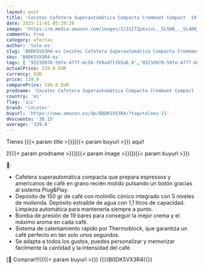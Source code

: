 ```yaml
---
layout: post
title: 'Cecotec Cafetera Superautomática Compacta Cremmaet Compact  19 Bares  Sistema Thermoblock  Grano recién molido con Plug&Play  Depósito 150gr café con molinillo  1 1 L agua'
date: 2025-11-01 05:39:28
image: 'https://m.media-amazon.com/images/I/31IT1pXszvL._SL500_._SL400_.jpg'
comments: true
category: ofertas
author: 'tole.es'
slug: 'B0DK5VX3R4-es Cecotec Cafetera Superautomática Compacta Cremmaet Compact...'
sku: 'B0DK5VX3R4-es'
tags: [ '9523d978-59fe-477f-8c56-f69a4f1f65a6_0','9523d978-59fe-477f-8c56-f69a4f1f65a6_6001','Arborist Merchandising Root','Cafeteras automáticas','Café y Bebidas Calientes','Hogar y cocina','Máquinas cafeteras','Ofertas de electrodomésticos pequeños y grandes','Self Service','Special Features Stores','Utensilios para café y té','cafetera','cecotec','🇪🇸', ]
actualPrice: 139.0 EUR
currency: EUR
price: 139.0
comparePrice: 199.0 EUR
prodname: 'Cecotec Cafetera Superautomática Compacta Cremmaet Compact  19 Bares  Sistema Thermoblock  Grano recién molido con Plug&Play  Depósito 150gr café con molinillo  1 1 L agua'
country: 'es'
flag: '🇪🇸'
brand: 'Cecotec'
buyurl: 'https://www.amazon.es/dp/B0DK5VX3R4/?tag=tolees-21'
descuento: '30.15'
average: '139.0'
---
```


Tienes [{{< param title >}}]({{< param buyurl >}}) aqui!

[![{{< param prodname >}}]({{< param image >}})]({{< param buyurl >}})

🔎:

- Cafetera superautomática compacta que prepara espressos y americanos de café en grano recién molido pulsando un botón gracias al sistema Plug&Play.
- Depósito de 150 gr de café con molinillo cónico integrado con 5 niveles de molienda. Depósito extraíble de agua con 1,1 litros de capacidad. Limpieza automática para mantenerla siempre a punto.
- Bomba de presión de 19 bares para conseguir la mejor crema y el máximo aroma en cada café.
- Sistema de calentamiento rápido por Thermoblock, que garantiza un café perfecto en tan solo unos segundos.
- Se adapta a todos los gustos, puedes personalizar y memorizar fácilmente la cantidad y la intensidad del café.

[🛒 Comprar!!!]({{< param buyurl >}})
{{<world>}}B0DK5VX3R4{{</world>}}
